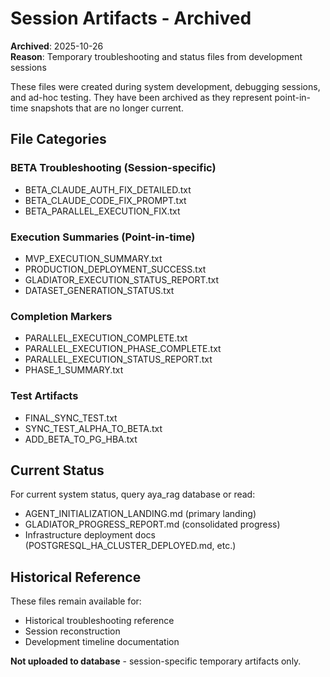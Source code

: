 # Session Artifacts - Archived
**Archived**: 2025-10-26  
**Reason**: Temporary troubleshooting and status files from development sessions

These files were created during system development, debugging sessions, and ad-hoc testing. They have been archived as they represent point-in-time snapshots that are no longer current.

## File Categories

### BETA Troubleshooting (Session-specific)
- BETA_CLAUDE_AUTH_FIX_DETAILED.txt
- BETA_CLAUDE_CODE_FIX_PROMPT.txt
- BETA_PARALLEL_EXECUTION_FIX.txt

### Execution Summaries (Point-in-time)
- MVP_EXECUTION_SUMMARY.txt
- PRODUCTION_DEPLOYMENT_SUCCESS.txt
- GLADIATOR_EXECUTION_STATUS_REPORT.txt
- DATASET_GENERATION_STATUS.txt

### Completion Markers
- PARALLEL_EXECUTION_COMPLETE.txt
- PARALLEL_EXECUTION_PHASE_COMPLETE.txt
- PARALLEL_EXECUTION_STATUS_REPORT.txt
- PHASE_1_SUMMARY.txt

### Test Artifacts
- FINAL_SYNC_TEST.txt
- SYNC_TEST_ALPHA_TO_BETA.txt
- ADD_BETA_TO_PG_HBA.txt

## Current Status

For current system status, query aya_rag database or read:
- AGENT_INITIALIZATION_LANDING.md (primary landing)
- GLADIATOR_PROGRESS_REPORT.md (consolidated progress)
- Infrastructure deployment docs (POSTGRESQL_HA_CLUSTER_DEPLOYED.md, etc.)

## Historical Reference

These files remain available for:
- Historical troubleshooting reference
- Session reconstruction
- Development timeline documentation

**Not uploaded to database** - session-specific temporary artifacts only.

